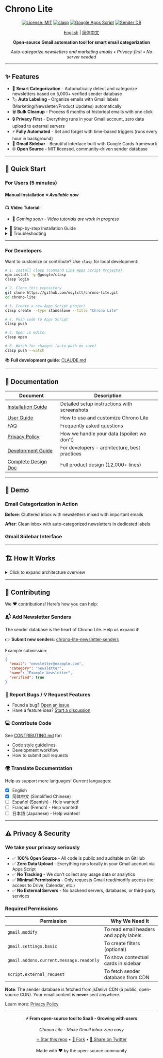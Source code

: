 # Chrono Lite

<div align="center">

<!-- TODO: Add logo -->
<!-- <img src="./assets/logo.png" alt="Chrono Lite Logo" width="200"/> -->

[![License: MIT](https://img.shields.io/badge/License-MIT-yellow.svg)](https://opensource.org/licenses/MIT)
[![clasp](https://img.shields.io/badge/built%20with-clasp-4285f4.svg)](https://github.com/google/clasp)
[![Google Apps Script](https://img.shields.io/badge/Google%20Apps%20Script-4285F4?logo=google&logoColor=white)](https://script.google.com)
[![Sender DB](https://img.shields.io/badge/senders-5000%2B-brightgreen)](./data/verified.json)

[English](./README.md) | [简体中文](./README.zh-CN.md)

**Open-source Gmail automation tool for smart email categorization**

*Auto-categorize newsletters and marketing emails • Privacy-first • No server needed*

<!-- TODO: Add hero GIF/screenshot -->
<!-- ![Demo](./assets/hero.gif) -->

</div>

---

## ✨ Features

- 🤖 **Smart Categorization** - Automatically detect and categorize newsletters based on 5,000+ verified sender database
- 🏷️ **Auto Labeling** - Organize emails with Gmail labels (Marketing/Newsletter/Product Updates) automatically
- 🗑️ **Bulk Cleanup** - Process 6 months of historical emails with one click
- 🔒 **Privacy First** - Everything runs in your Gmail account, zero data upload to external servers
- ⚡ **Fully Automated** - Set and forget with time-based triggers (runs every hour in background)
- 🎨 **Gmail Sidebar** - Beautiful interface built with Google Cards framework
- 🌐 **Open Source** - MIT licensed, community-driven sender database

---

## 🚀 Quick Start

### For Users (5 minutes)

#### Manual Installation ⭐ *Available now*

📺 **Video Tutorial**:
- 🚧 *Coming soon - Video tutorials are work in progress*

<details>
<summary>📖 Step-by-step Installation Guide</summary>

1. **Open Google Apps Script Console**
   - Visit https://script.google.com
   - Click "New Project" button
   - Give it a name like "Chrono Lite"

   <!-- TODO: Add screenshot -->

2. **Copy the Source Code**
   - Download or clone this repository
   - Open each file in `src/` folder:
     - `Code.gs`
     - `Config.gs`
     - `Database.gs`
     - `Classifier.gs`
     - `Actions.gs`
     - `UI.gs`
   - Create corresponding `.gs` files in Apps Script editor
   - Copy-paste the code

   <!-- TODO: Add screenshot -->

3. **Configure the Manifest**
   - In Apps Script editor, click "Project Settings" (⚙️)
   - Check "Show 'appsscript.json' manifest file"
   - Replace `appsscript.json` content with the one from this repo

   <!-- TODO: Add screenshot -->

4. **Authorize and Test**
   - Save all files (Ctrl/Cmd + S)
   - Select `initialSetup` function from dropdown
   - Click "Run" button
   - Follow the authorization prompts
   - Grant permissions to access your Gmail

   <!-- TODO: Add screenshot -->

5. **Open Gmail**
   - Refresh your Gmail tab
   - Look for Chrono Lite icon in the right sidebar
   - Click to open the add-on

   <!-- TODO: Add screenshot -->

✅ **Done!** New emails will be auto-categorized every hour.

</details>

<details>
<summary>🔧 Troubleshooting</summary>

**Can't see the sidebar icon?**
- Make sure you've configured `appsscript.json` correctly
- Try logging out and back into Gmail
- Check if authorization completed successfully

**No categories applied to emails?**
- Run `testDatabaseConnection()` function first to verify database loading
- Run `initialSetup()` to process recent emails
- Check Apps Script logs: View → Logs

**Getting timeout errors?**
- This is normal for large inboxes (>1000 emails)
- The script will auto-resume on next trigger
- Reduce batch size in `Config.gs` if needed

For more help, see [FAQ](./docs/faq.md) or [open an issue](https://github.com/msylctt/chrono-lite/issues).

</details>

---

### For Developers

Want to customize or contribute? Use `clasp` for local development:

```bash
# 1. Install clasp (Command Line Apps Script Projects)
npm install -g @google/clasp
clasp login

# 2. Clone this repository
git clone https://github.com/msylctt/chrono-lite.git
cd chrono-lite

# 3. Create a new Apps Script project
clasp create --type standalone --title "Chrono Lite"

# 4. Push code to Apps Script
clasp push

# 5. Open in editor
clasp open

# 6. Watch for changes (auto-push on save)
clasp push --watch
```

📚 **Full development guide**: [CLAUDE.md](./CLAUDE.md)

---

## 📖 Documentation

| Document | Description |
|----------|-------------|
| [Installation Guide](./docs/installation.md) | Detailed setup instructions with screenshots |
| [User Guide](./docs/user-guide.md) | How to use and customize Chrono Lite |
| [FAQ](./docs/faq.md) | Frequently asked questions |
| [Privacy Policy](./docs/privacy.md) | How we handle your data (spoiler: we don't) |
| [Development Guide](./CLAUDE.md) | For developers - architecture, best practices |
| [Complete Design Doc](./docs/Chrono-Lite-Complete-Design.md) | Full product design (12,000+ lines) |

---

## 🎥 Demo

### Email Categorization in Action

<!-- TODO: Add demo GIF -->
<!-- ![Demo](./assets/demo.gif) -->

**Before**: Cluttered inbox with newsletters mixed with important emails

**After**: Clean inbox with auto-categorized newsletters in dedicated labels

### Gmail Sidebar Interface

<!-- TODO: Add sidebar screenshot -->
<!-- ![Sidebar UI](./assets/screenshots/sidebar-ui.png) -->

---

## 🏗️ How It Works

<details>
<summary>Click to expand architecture overview</summary>

```
┌─────────────────────────────────────────────────────────┐
│                  Chrono Lite Architecture                │
└─────────────────────────────────────────────────────────┘

1. 📥 Load Sender Database
   └─> Fetch from jsDelivr CDN (5,000+ verified senders)
   └─> Store in CacheService (50 shards, 6-hour expiry)
   └─> Fallback to embedded data if CDN fails

2. 🔍 Classify Emails (Three-tier matching)
   ├─ Tier 1: Exact email match (email@domain.com) [85% hit rate]
   ├─ Tier 2: Domain match (@domain.com) [10% hit rate]
   └─ Tier 3: Heuristic rules (List-Unsubscribe header) [5% hit rate]

3. 🏷️ Apply Actions
   ├─ Add Gmail label (e.g., "Newsletter/Marketing")
   ├─ Mark as read (optional)
   ├─ Archive (optional)
   └─ Star important ones (optional)

4. ⚡ Automation
   └─ Time-based trigger runs every hour
   └─ Processes last 100 emails
   └─ Respects Gmail API quotas
```

**Tech Stack**:
- **Platform**: Google Apps Script (JavaScript ES5, V8 Runtime)
- **Data Source**: jsDelivr CDN + GitHub
- **Storage**: CacheService (sharded), PropertiesService (config)
- **UI**: Gmail Cards Framework
- **Triggers**: Time-driven + Contextual

**Why sharded cache?**
CacheService has a 1,000-entry limit per cache. We use hash-based sharding (50 shards × ~100 entries) to support 5,000+ senders efficiently.

</details>

---

## 🤝 Contributing

We ❤️ contributions! Here's how you can help:

### 📬 Add Newsletter Senders

The sender database is the heart of Chrono Lite. Help us expand it!

👉 **Submit new senders**: [chrono-lite-newsletter-senders](https://github.com/msylctt/chrono-lite-newsletter-senders/issues/new)

Example submission:
```json
{
  "email": "newsletter@example.com",
  "category": "newsletter",
  "name": "Example Newsletter",
  "verified": true
}
```

### 🐛 Report Bugs / 💡 Request Features

- Found a bug? [Open an issue](https://github.com/msylctt/chrono-lite/issues/new?template=bug_report.md)
- Have a feature idea? [Start a discussion](https://github.com/msylctt/chrono-lite/discussions)

### 💻 Contribute Code

See [CONTRIBUTING.md](./CONTRIBUTING.md) for:
- Code style guidelines
- Development workflow
- How to submit pull requests

### 🌍 Translate Documentation

Help us support more languages! Current languages:
- [x] English
- [x] 简体中文 (Simplified Chinese)
- [ ] Español (Spanish) - Help wanted!
- [ ] Français (French) - Help wanted!
- [ ] 日本語 (Japanese) - Help wanted!

---


## ⚠️ Privacy & Security

### We take your privacy seriously

- ✅ **100% Open Source** - All code is public and auditable on GitHub
- ✅ **Zero Data Upload** - Everything runs locally in your Gmail account via Apps Script
- ✅ **No Tracking** - We don't collect any usage data or analytics
- ✅ **Minimal Permissions** - Only requests Gmail read/modify access (no access to Drive, Calendar, etc.)
- ✅ **No External Servers** - No backend servers, databases, or third-party services

### Required Permissions

| Permission | Why We Need It |
|------------|----------------|
| `gmail.modify` | To read email headers and apply labels |
| `gmail.settings.basic` | To create filters (optional) |
| `gmail.addons.current.message.readonly` | To show contextual cards in sidebar |
| `script.external_request` | To fetch sender database from CDN |

**Note**: The sender database is fetched from jsDelivr CDN (a public, open-source CDN). Your email content is **never** sent anywhere.

Learn more: [Privacy Policy](./docs/privacy.md)

---




<div align="center">

**⚡ From open-source tool to SaaS - Growing with users**

*Chrono Lite - Make Gmail inbox zero easy*

[⭐ Star this repo](https://github.com/msylctt/chrono-lite) • [🍴 Fork](https://github.com/msylctt/chrono-lite/fork) • [📢 Share on Twitter](https://twitter.com/intent/tweet?text=Check%20out%20Chrono%20Lite%20-%20Open-source%20Gmail%20automation%20tool!&url=https://github.com/msylctt/chrono-lite)

Made with ❤️ by the open-source community

</div>
